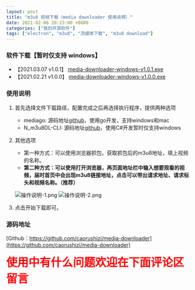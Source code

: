 ```yaml
---
layout: post
title: "m3u8 视频下载（media downloader 使用说明）"
date: 2021-02-06 20:23:00 +0800
categories: ["我的开源软件"]
tags: ["electron", "m3u8", "流媒体下载", "m3u8 download"]
---
```


### 软件下载【暂时仅支持 windows】

- 【2021.03.07 v1.0.1】 
  [media-downloader-windows-v1.0.1.exe](http://static.ziying.site/media-downloader-1.0.1%20Setup.exe)
- 【2021.02.21 v1.0.0】 
   [media-downloader-windows-v1.0.0.exe](http://static.ziying.site/media-downloader-1.0.0%20Setup.exe)


### 使用说明

1. 首先选择文件下载路径，配置完成之后再选择执行程序，提供两种选项
    - mediago: 源码地址[github](https://github.com/caorushizi/mediago)，使用go开发，支持windows和mac
    - N_m3u8DL-CLI: 源码地址[github](https://github.com/nilaoda/N_m3u8DL-CLI)，使用C#开发暂时仅支持windows
2. 其他选项
   - 第一种方式：可以使用浏览器抓包，获取抓包后的m3u8地址，填上视频的名称。
   - **第二种方式：可以使用打开浏览器，再页面地址栏中输入想要观看的视频，届时首页中会出现m3u8链接地址，点击可以带出请求地址、请求标头和视频名称。（推荐）**
   
   ![操作说明-1.png](http://static.ziying.site/%E5%8D%9A%E5%AE%A2%E5%9B%BE%E7%89%87/bf6887d0-7f1d-11eb-8231-759fb278b8a8.png)
   ![操作说明-2.png](http://static.ziying.site/%E5%8D%9A%E5%AE%A2%E5%9B%BE%E7%89%87/52149880-7f1e-11eb-8231-759fb278b8a8.png)
3. 点击开始下载即可。

### 源码地址
[Github：https://github.com/caorushizi/media-downloader](https://github.com/caorushizi/media-downloader)

<div style="color:red;font-size:30px;font-weight: bold;">使用中有什么问题欢迎在下面评论区留言</div>
